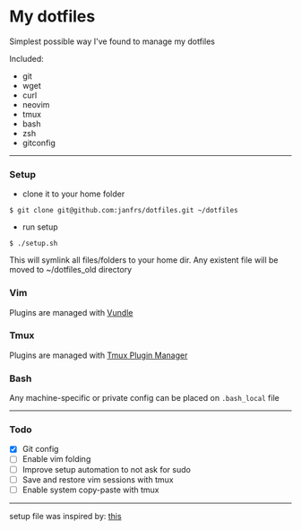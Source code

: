 My dotfiles
==========

Simplest possible way I've found to manage my dotfiles

Included:

* git
* wget
* curl
* neovim
* tmux
* bash
* zsh
* gitconfig

***

### Setup

* clone it to your home folder

```
$ git clone git@github.com:janfrs/dotfiles.git ~/dotfiles
```

* run setup

```
$ ./setup.sh
```

This will symlink all files/folders to your home dir. Any existent file will be moved to ~/dotfiles_old directory

### Vim

Plugins are managed with [Vundle](https://github.com/VundleVim/Vundle.vim)

### Tmux

Plugins are managed with [Tmux Plugin Manager](https://github.com/tmux-plugins/tpm)

### Bash
Any machine-specific or private config can be placed on `.bash_local` file

***

### Todo

- [X] Git config
- [ ] Enable vim folding
- [ ] Improve setup automation to not ask for sudo
- [ ] Save and restore vim sessions with tmux
- [ ] Enable system copy-paste with tmux

***

setup file was inspired by: [this](http://blog.smalleycreative.com/tutorials/using-git-and-github-to-manage-your-dotfiles/)
